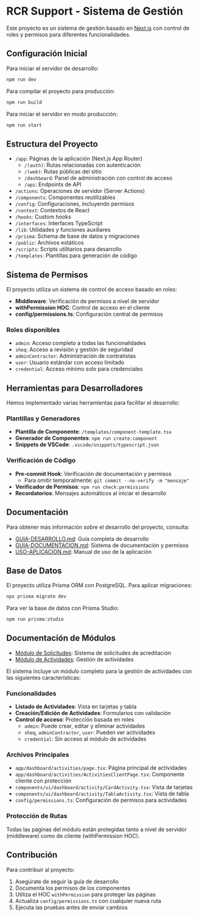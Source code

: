 # RCR Support - Sistema de Gestión

Este proyecto es un sistema de gestión basado en [Next.js](https://nextjs.org/) con control de roles y permisos para diferentes funcionalidades.

## Configuración Inicial

Para iniciar el servidor de desarrollo:

```bash
npm run dev
```

Para compilar el proyecto para producción:

```bash
npm run build
```

Para iniciar el servidor en modo producción:

```bash
npm run start
```

## Estructura del Proyecto

- `/app`: Páginas de la aplicación (Next.js App Router)
  - `/(auth)`: Rutas relacionadas con autenticación
  - `/(web)`: Rutas públicas del sitio
  - `/dashboard`: Panel de administración con control de acceso
  - `/api`: Endpoints de API
- `/actions`: Operaciones de servidor (Server Actions)
- `/components`: Componentes reutilizables
- `/config`: Configuraciones, incluyendo permisos
- `/context`: Contextos de React
- `/hooks`: Custom hooks
- `/interfaces`: Interfaces TypeScript
- `/lib`: Utilidades y funciones auxiliares
- `/prisma`: Schema de base de datos y migraciones
- `/public`: Archivos estáticos
- `/scripts`: Scripts utilitarios para desarrollo
- `/templates`: Plantillas para generación de código

## Sistema de Permisos

El proyecto utiliza un sistema de control de acceso basado en roles:

- **Middleware**: Verificación de permisos a nivel de servidor
- **withPermission HOC**: Control de acceso en el cliente
- **config/permissions.ts**: Configuración central de permisos

### Roles disponibles

- `admin`: Acceso completo a todas las funcionalidades
- `sheq`: Acceso a revisión y gestión de seguridad
- `adminContractor`: Administración de contratistas
- `user`: Usuario estándar con acceso limitado
- `credential`: Acceso mínimo solo para credenciales

## Herramientas para Desarrolladores

Hemos implementado varias herramientas para facilitar el desarrollo:

### Plantillas y Generadores

- **Plantilla de Componente**: `/templates/component-template.tsx`
- **Generador de Componentes**: `npm run create:component`
- **Snippets de VSCode**: `.vscode/snippets/typescript.json`

### Verificación de Código

- **Pre-commit Hook**: Verificación de documentación y permisos
  - Para omitir temporalmente: `git commit --no-verify -m "mensaje"`
- **Verificador de Permisos**: `npm run check:permissions`
- **Recordatorios**: Mensajes automáticos al iniciar el desarrollo

## Documentación

Para obtener más información sobre el desarrollo del proyecto, consulta:

- [GUIA-DESARROLLO.md](./GUIA-DESARROLLO.md): Guía completa de desarrollo
- [GUIA-DOCUMENTACION.md](./GUIA-DOCUMENTACION.md): Sistema de documentación y permisos
- [USO-APLICACION.md](./USO-APLICACION.md): Manual de uso de la aplicación

## Base de Datos

El proyecto utiliza Prisma ORM con PostgreSQL. Para aplicar migraciones:

```bash
npx prisma migrate dev
```

Para ver la base de datos con Prisma Studio:

```bash
npm run prisma:studio
```

## Documentación de Módulos

- [Módulo de Solicitudes](./docs/MODULO-SOLICITUDES.md): Sistema de solicitudes de acreditación
- [Módulo de Actividades](./docs/MODULO-ACTIVIDADES.md): Gestión de actividades

El sistema incluye un módulo completo para la gestión de actividades con las siguientes características:

### Funcionalidades

- **Listado de Actividades**: Vista en tarjetas y tabla
- **Creación/Edición de Actividades**: Formularios con validación
- **Control de acceso**: Protección basada en roles
  - `admin`: Puede crear, editar y eliminar actividades
  - `sheq`, `adminContractor`, `user`: Pueden ver actividades
  - `credential`: Sin acceso al módulo de actividades

### Archivos Principales

- `app/dashboard/activities/page.tsx`: Página principal de actividades
- `app/dashboard/activities/ActivitiesClientPage.tsx`: Componente cliente con protección
- `components/ui/dashboard/activity/CardActivity.tsx`: Vista de tarjetas
- `components/ui/dashboard/activity/TablaActivity.tsx`: Vista de tabla
- `config/permissions.ts`: Configuración de permisos para actividades

### Protección de Rutas

Todas las páginas del módulo están protegidas tanto a nivel de servidor (middleware) como de cliente (withPermission HOC).

## Contribución

Para contribuir al proyecto:

1. Asegúrate de seguir la guía de desarrollo
2. Documenta los permisos de los componentes
3. Utiliza el HOC `withPermission` para proteger las páginas
4. Actualiza `config/permissions.ts` con cualquier nueva ruta
5. Ejecuta las pruebas antes de enviar cambios
